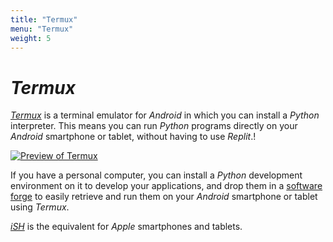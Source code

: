 ```yaml
---
title: "Termux"
menu: "Termux"
weight: 5
---
```


# *Termux*

[*Termux*](https://termux.dev/) is a terminal emulator for *Android* in which you can install a *Python* interpreter. This means you can run *Python* programs directly on your *Android* smartphone or tablet, without having to use *Replit*.!

[![Preview of Termux](./Termux.png)](https://termux.dev/)

If you have a personal computer, you can install a *Python* development environment on it to develop your applications, and drop them in a [software forge](../forges) to easily retrieve and run them on your *Android* smartphone or tablet using *Termux*.

[*iSH*](../ish) is the equivalent for *Apple* smartphones and tablets.

<!-- Helpers -->


<link rel="stylesheet" type="text/css" href="/termux.css"/>
<script src="/termux.js"></script>
